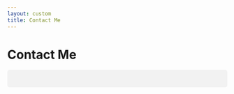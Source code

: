 ```yaml
---
layout: custom
title: Contact Me
---
```


<style>
input[type=text], textarea {
  width: 100%;
  padding: 12px 20px;
  margin: 8px 0;
  display: inline-block;
  border: 1px solid #ccc;
  border-radius: 4px;
  box-sizing: border-box;
}

input[type=submit] {
  width: 100%;
  background-color: #4CAF50;
  color: white;
  padding: 14px 20px;
  margin: 8px 0;
  border: none;
  border-radius: 4px;
  cursor: pointer;
}

input[type=submit]:hover {
  background-color: #45a049;
}

#formdiv {
  border-radius: 5px;
  background-color: #f2f2f2;
  padding: 20px;
}
</style>

<!-- /banner_bottom -->
<div class="main banner_bottom" id="article">
	<div class="clearfix"> </div>
	<div class="container">
		<div class="inner_sec_top_aglieits">
			<div class="banner_bottom_info">
				<h1>Contact Me</h1>
				<div id="formdiv">
				  <script type="text/javascript"> var submitted = !1 </script><iframe id="hidden_iframe" name="hidden_iframe" onload="submitted&&(window.location='https://mulanbook.com/pages/overview/thank-you-contact')" style="display:none"></iframe>
				  <form action="https://mulanbook.com/pages/overview/thank-you-contact" id="theform" style="display:none" onsubmit="submitted=!0" target="hidden_iframe">
				    <label for="name">Name</label>
				    <input type="text" name="entry.242436072" placeholder="Your name...">

				    <label for="email">Email Address</label>
				    <input type="text" name="entry.675414612" placeholder="Your email address...">

				    <label for="message">Message</label>
				    <textarea name="entry.146508461"></textarea>
				  
				    <input type="submit" value="Submit">
</form>
				</div>
			</div>
		</div>
	</div>
</div>

<script type="text/javascript">
	document.getElementById("theform").style.display = "inline";
	document.getElementById("theform").action = "https://docs.google.com/forms/u/1/d/e/1FAIpQLSe8tPN2yHWM-FAjr_CvTVKkiC_zjgPl60KLVx8g0yjRqRVRGA/formResponse";
</script>



<div>

</div>
<div style="clear:both;"></div>
